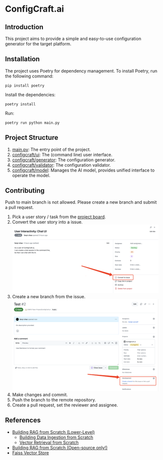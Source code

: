 # ConfigCraft.ai
## Introduction
This project aims to provide a simple and easy-to-use configuration generator for the target platform.
## Installation
The project uses Poetry for dependency management. To install Poetry, run the following command: 
```
pip install poetry
```
Install the dependencies:
```
poetry install
```
Run:
```
poetry run python main.py 
```
## Project Structure
1. [main.py](main.py): The entry point of the project.
2. [configcraft/ui](configcraft/ui): The (command line) user interface.
3. [configcraft/generator](configcraft/generator): The configuration generator.
4. [configcraft/validator](configcraft/validator): The configuration validator.
5. [configcraft/model](configcraft/model): Manages the AI model, provides unified interface to operate the model.
## Contributing
Push to main branch is not allowed. Please create a new branch and submit a pull request.
1. Pick a user story / task from the [project board](https://github.com/orgs/CS810-Team-Project/projects/1/views/1).
2. Convert the user story into a issue.
![](assets/convert_story_to_issue.png)
3. Create a new branch from the issue.
![](assets/create_branch_from_issue.png)
4. Make changes and commit.
5. Push the branch to the remote repository.
6. Create a pull request, set the reviewer and assignee.


## References
- [Building RAG from Scratch (Lower-Level)](https://docs.llamaindex.ai/en/stable/optimizing/building_rag_from_scratch/)
    - [Building Data Ingestion from Scratch](https://docs.llamaindex.ai/en/stable/examples/low_level/ingestion/)
    - [Vector Retrieval from Scratch](https://docs.llamaindex.ai/en/stable/examples/low_level/retrieval/)
- [Building RAG from Scratch (Open-source only!)](https://docs.llamaindex.ai/en/stable/examples/low_level/oss_ingestion_retrieval/)
- [Faiss Vector Store](https://docs.llamaindex.ai/en/stable/examples/vector_stores/FaissIndexDemo/)